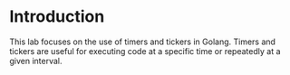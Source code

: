 # Introduction

This lab focuses on the use of timers and tickers in Golang. Timers and tickers are useful for executing code at a specific time or repeatedly at a given interval.
